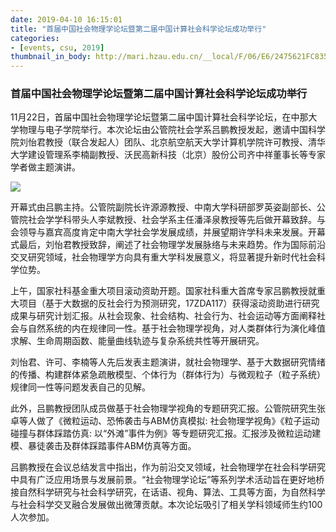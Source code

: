 ```yaml
---
date: 2019-04-10 16:15:01
title: "首届中国社会物理学论坛暨第二届中国计算社会科学论坛成功举行"
categories:
- [events, csu, 2019]
thumbnail_in_body: http://mari.hzau.edu.cn/__local/F/06/E6/2475621FC8351150E3110203005_D1C07F94_75A26.png
---
```

### <div class="post_flex_center_center">首届中国社会物理学论坛暨第二届中国计算社会科学论坛成功举行</div>
11月22日，首届中国社会物理学论坛暨第二届中国计算社会科学论坛，在中那大学物理与电子学院举行。本次论坛由公管院社会学系吕鹏教授发起，邀请中国科学院刘怡君教授（联合发起人）团队、北京航空航天大学计算机学院许可教授、清华大学建设管理系李楠副教授、沃民高新科技（北京）股份公司齐中祥董事长等专家学者做主题演讲。

<div class="post_flex_center_center">
    <img class="post_block-item" src="https://news.csu.edu.cn/__local/5/8E/A3/7841CAB4A4E71CAF068B76A1825_4889FF0C_1B2205.jpg?e=.jpg"/>
</div>

开幕式由吕鹏主持。公管院副院长许源源教授、中南大学科研部罗英姿副部长、公管院社会学学科带头人李斌教授、社会学系主任潘泽泉教授等先后做开幕致辞。与会领导与嘉宾高度肯定中南大学社会学发展成绩，并展望期许学科未来发展。开幕式最后，刘怡君教授致辞，阐述了社会物理学发展脉络与未来趋势。作为国际前沿交叉研究领域，社会物理学方向具有重大学科发展意义，将显著提升新时代社会科学位势。

上午，国家社科基金重大项目滚动资助开题。国家社科重大首席专家吕鹏教授就重大项目（基于大数据的反社会行为预测研究，17ZDA117）获得滚动资助进行研究成果与研究计划汇报。从社会现象、社会结构、社会行为、社会运动等方面阐释社会与自然系统的内在规律同一性。基于社会物理学视角，对人类群体行为演化峰值求解、生命周期函数、能量曲线轨迹与复杂系统共性等开展研究。

刘怡君、许可、李楠等人先后发表主题演讲，就社会物理学、基于大数据研究情绪的传播、构建群体紧急疏散模型、个体行为（群体行为）与微观粒子（粒子系统）规律同一性等问题发表自己的见解。

此外，吕鹏教授团队成员做基于社会物理学视角的专题研究汇报。公管院研究生张卓等人做了《微粒运动、恐怖袭击与ABM仿真模拟: 社会物理学视角》《粒子运动碰撞与群体踩踏仿真: 以“外滩”事件为例》等专题研究汇报。汇报涉及微粒运动建模、暴徒袭击及群体踩踏事件ABM仿真等方面。

吕鹏教授在会议总结发言中指出，作为前沿交叉领域，社会物理学在社会科学研究中具有广泛应用场景与发展前景。“社会物理学论坛”等系列学术活动旨在更好地桥接自然科学研究与社会科学研究，在话语、视角、算法、工具等方面，为自然科学与社会科学交叉融合发展做出微薄贡献。本次论坛吸引了相关学科领域师生约100人次参加。